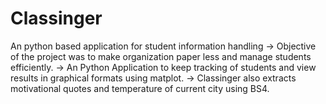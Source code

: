 # Classinger
An python based application for student information handling
→ Objective of the project was to make organization paper less and manage students efficiently.
→ An Python Application to keep tracking of students and view results in graphical formats using matplot.
→ Classinger also extracts motivational quotes and temperature of current city using BS4.
